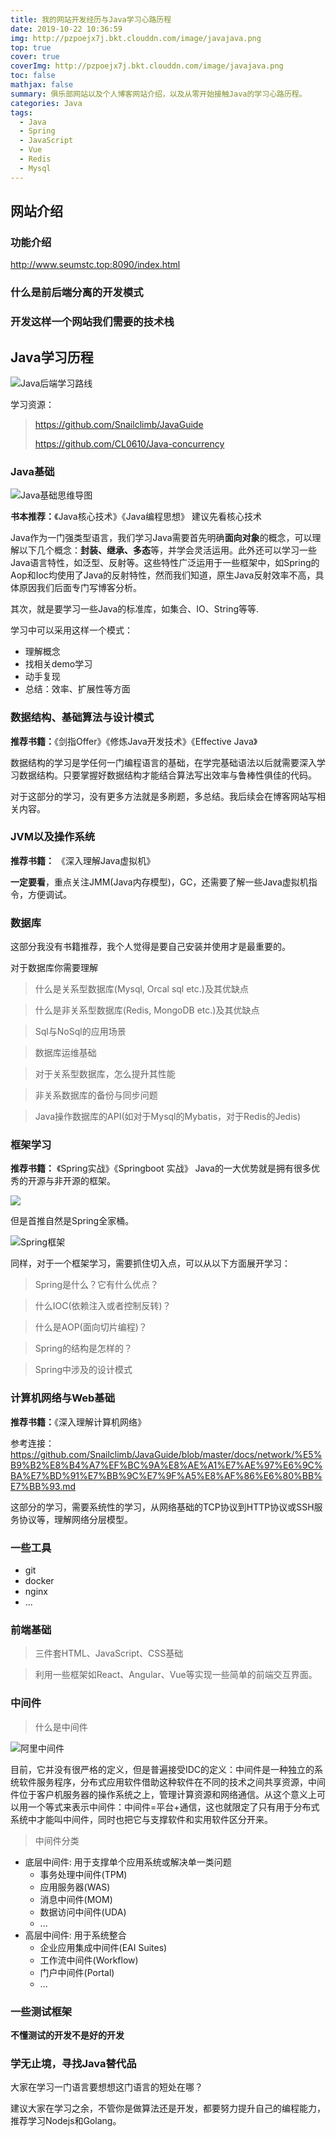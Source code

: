 ```yaml
---
title: 我的网站开发经历与Java学习心路历程
date: 2019-10-22 10:36:59
img: http://pzpoejx7j.bkt.clouddn.com/image/javajava.png
top: true
cover: true
coverImg: http://pzpoejx7j.bkt.clouddn.com/image/javajava.png
toc: false
mathjax: false
summary: 俱乐部网站以及个人博客网站介绍，以及从零开始接触Java的学习心路历程。
categories: Java
tags:
  - Java
  - Spring
  - JavaScript
  - Vue
  - Redis
  - Mysql
---
```


## 网站介绍

### 功能介绍

http://www.seumstc.top:8090/index.html

### 什么是前后端分离的开发模式

### 开发这样一个网站我们需要的技术栈

## Java学习历程
![Java后端学习路线](我的网站开发经历与Java学习心路历程/javaweblearningroute.png)

学习资源：
> https://github.com/Snailclimb/JavaGuide
>
> https://github.com/CL0610/Java-concurrency

### Java基础
![Java基础思维导图](我的网站开发经历与Java学习心路历程/JavaBase.jpg)

**书本推荐：**《Java核心技术》《Java编程思想》 建议先看核心技术

Java作为一门强类型语言，我们学习Java需要首先明确**面向对象**的概念，可以理解以下几个概念：**封装、继承、多态**等，并学会灵活运用。此外还可以学习一些Java语言特性，如泛型、反射等。这些特性广泛运用于一些框架中，如Spring的Aop和Ioc均使用了Java的反射特性，然而我们知道，原生Java反射效率不高，具体原因我们后面专门写博客分析。

其次，就是要学习一些Java的标准库，如集合、IO、String等等.

学习中可以采用这样一个模式：
+ 理解概念
+ 找相关demo学习
+ 动手复现
+ 总结：效率、扩展性等方面

### 数据结构、基础算法与设计模式

**推荐书籍：**《剑指Offer》《修炼Java开发技术》《Effective Java》

数据结构的学习是学任何一门编程语言的基础，在学完基础语法以后就需要深入学习数据结构。只要掌握好数据结构才能结合算法写出效率与鲁棒性俱佳的代码。

对于这部分的学习，没有更多方法就是多刷题，多总结。我后续会在博客网站写相关内容。

### JVM以及操作系统
**推荐书籍：** 《深入理解Java虚拟机》

**一定要看**，重点关注JMM(Java内存模型)，GC，还需要了解一些Java虚拟机指令，方便调试。

### 数据库
这部分我没有书籍推荐，我个人觉得是要自己安装并使用才是最重要的。

对于数据库你需要理解
> 什么是关系型数据库(Mysql, Orcal sql etc.)及其优缺点

> 什么是非关系型数据库(Redis, MongoDB etc.)及其优缺点

> Sql与NoSql的应用场景

> 数据库运维基础

> 对于关系型数据库，怎么提升其性能

> 非关系数据库的备份与同步问题

> Java操作数据库的API(如对于Mysql的Mybatis，对于Redis的Jedis)
### 框架学习

**推荐书籍：** 《Spring实战》《Springboot 实战》
Java的一大优势就是拥有很多优秀的开源与非开源的框架。

![](http://pzpoejx7j.bkt.clouddn.com/JustCopyIt.jpg)

但是首推自然是Spring全家桶。

![Spring框架](http://pzpoejx7j.bkt.clouddn.com/springframe.png)

同样，对于一个框架学习，需要抓住切入点，可以从以下方面展开学习：

> Spring是什么？它有什么优点？


> 什么IOC(依赖注入或者控制反转)？



> 什么是AOP(面向切片编程)？


> Spring的结构是怎样的？


> Spring中涉及的设计模式



### 计算机网络与Web基础

**推荐书籍：**《深入理解计算机网络》

参考连接：https://github.com/Snailclimb/JavaGuide/blob/master/docs/network/%E5%B9%B2%E8%B4%A7%EF%BC%9A%E8%AE%A1%E7%AE%97%E6%9C%BA%E7%BD%91%E7%BB%9C%E7%9F%A5%E8%AF%86%E6%80%BB%E7%BB%93.md

这部分的学习，需要系统性的学习，从网络基础的TCP协议到HTTP协议或SSH服务协议等，理解网络分层模型。

### 一些工具
 + git
 + docker
 + nginx
 + ...
  
### 前端基础

> 三件套HTML、JavaScript、CSS基础

> 利用一些框架如React、Angular、Vue等实现一些简单的前端交互界面。


### 中间件

> 什么是中间件

![阿里中间件](http://pzpoejx7j.bkt.clouddn.com/alimiddleware.png)

目前，它并没有很严格的定义，但是普遍接受IDC的定义：中间件是一种独立的系统软件服务程序，分布式应用软件借助这种软件在不同的技术之间共享资源，中间件位于客户机服务器的操作系统之上，管理计算资源和网络通信。从这个意义上可以用一个等式来表示中间件：中间件=平台+通信，这也就限定了只有用于分布式系统中才能叫中间件，同时也把它与支撑软件和实用软件区分开来。

> 中间件分类

+ 底层中间件: 用于支撑单个应用系统或解决单一类问题
  - 事务处理中间件(TPM)
  - 应用服务器(WAS)
  - 消息中间件(MOM)
  - 数据访问中间件(UDA)
  - ...
+ 高层中间件: 用于系统整合
  - 企业应用集成中间件(EAI Suites)
  - 工作流中间件(Workflow)
  - 门户中间件(Portal)
  - ...

### 一些测试框架

**不懂测试的开发不是好的开发**

### 学无止境，寻找Java替代品

大家在学习一门语言要想想这门语言的短处在哪？

建议大家在学习之余，不管你是做算法还是开发，都要努力提升自己的编程能力，推荐学习Nodejs和Golang。
